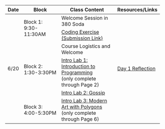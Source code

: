 <table class="table table-bordered schedule-table">
  <thead>
    <tr>
      <th>Date</th>
      <th>Block</th>
      <th>Class Content</th>
      <th>Resources/Links</th>
    </tr>
  </thead>
  <tbody class="js-scheduleContent">
    <tr>
      <td rowspan = "6">6/20</td>
      <td rowspan = "2">Block 1: 9:30-11:30AM</td>
      <td>Welcome Session in 380 Soda</td>
      <td rowspan = "6"><a href="https://forms.gle/HjuWUq9tZGh1c5de8">Day 1 Reflection</a></td>
    </tr>
    <tr>
      <td><a href="/bjc-su22-blue/assignment?https://docs.google.com/document/d/e/2PACX-1vRbp8hpJkSWe7-FpmNcia2FGLCZFpitCkcwd5pK0WkSQzjBX5APQU4ZyYVBVRBRXfccFXDfjMAZVd4s/pub">Coding Exercise</a><a href="https://forms.gle/9Uf1f9cwTjHMivUC7"> (Submission Link)</a></td>
    </tr>
    <tr>
      <td rowspan = "3">Block 2: 1:30-3:30PM</td>
      <td>Course Logistics and Welcome</td>
    </tr>
    <tr>
      <td><a href="https://bjc.edc.org/bjc-r/cur/programming/1-introduction/1-building-an-app/1-creating-a-snap-account.html?topic=nyc_bjc%2F1-intro-loops.topic&course=bjc4nyc.html&novideo&noassignment">Intro Lab 1: Introduction to Programming</a><br/>(only complete through Page 2)
      </td>
    </tr>
    <tr>
      <td><a href="https://bjc.edc.org/bjc-r/cur/programming/1-introduction/2-gossip-and-greet/1-pair-programming.html?topic=nyc_bjc%2F1-intro-loops.topic&course=bjc4nyc.html&novideo&noassignment">Intro Lab 2: Gossip</a></td>
    </tr>
    <tr>
      <td>Block 3: 4:00-5:30PM</td>
      <td><a href="https://bjc.edc.org/bjc-r/cur/programming/1-introduction/3-drawing/1-exploring-motion.html?topic=nyc_bjc%2F1-intro-loops.topic&course=bjc4nyc.html&novideo&noassignment">Intro Lab 3: Modern Art with Polygons</a><br/>(only complete through Page 6)</td>
    </tr>
  </tbody>
</table>
